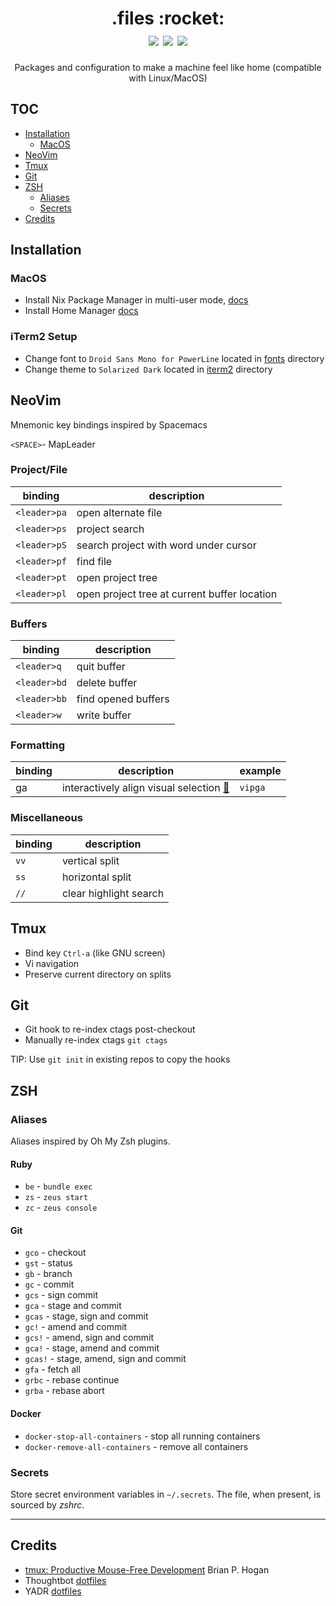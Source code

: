 <h1 align="center">
  .files :rocket:
  <br />
  <img src="https://img.shields.io/badge/editor-neovim-green.svg">
  <img src="https://img.shields.io/badge/shell-zsh-blue.svg">
  <img src="https://img.shields.io/badge/build%20with-nixos-9cf.svg">
</h1>
<p align="center">Packages and configuration to make a machine feel like home (compatible with Linux/MacOS)</p>

## TOC

- [Installation](#installation)
  - [MacOS](#macos)
- [NeoVim](#neovim)
- [Tmux](#tmux)
- [Git](#git)
- [ZSH ](#zsh)
  - [Aliases](#aliases)
  - [Secrets](#secrets)
- [Credits](#credits)

## Installation

### MacOS

- Install Nix Package Manager in multi-user mode, [docs](https://nixos.org/nix/manual/#sect-multi-user-installation)
- Install Home Manager [docs](https://github.com/rycee/home-manager#installation)

### iTerm2 Setup

- Change font to `Droid Sans Mono for PowerLine` located in [fonts](fonts) directory
- Change theme to `Solarized Dark` located in [iterm2](iterm2) directory

## NeoVim

Mnemonic key bindings inspired by Spacemacs

`<SPACE>`- MapLeader

### Project/File

| binding      | description                                  |
| -            | -                                            |
| `<leader>pa` | open alternate file                          |
| `<leader>ps` | project search                               |
| `<leader>pS` | search project with word under cursor        |
| `<leader>pf` | find file                                    |
| `<leader>pt` | open project tree                            |
| `<leader>pl` | open project tree at current buffer location |

### Buffers

| binding      | description         |
| -            | -                   |
| `<leader>q`  | quit buffer         |
| `<leader>bd` | delete buffer       |
| `<leader>bb` | find opened buffers |
| `<leader>w`  | write buffer        |

### Formatting

| binding | description                                                                               | example |
| -       | -                                                                                         | -       |
| ga      | interactively align visual selection [:link:](https://github.com/junegunn/vim-easy-align) | `vipga` |

### Miscellaneous

| binding | description            |
| -       | -                      |
| `vv`    | vertical split         |
| `ss`    | horizontal split       |
| `//`    | clear highlight search |

## Tmux

* Bind key `Ctrl-a` (like GNU screen)
* Vi navigation
* Preserve current directory on splits

## Git

* Git hook to re-index ctags post-checkout
* Manually re-index ctags `git ctags`

TIP: Use `git init` in existing repos to copy the hooks

## ZSH

### Aliases

Aliases inspired by Oh My Zsh plugins.

#### Ruby

* `be` - `bundle exec`
* `zs` - `zeus start`
* `zc` - `zeus console`

#### Git

* `gco` - checkout
* `gst` - status
* `gb` - branch
* `gc` - commit
* `gcs` - sign commit
* `gca` - stage and commit
* `gcas` - stage, sign and commit
* `gc!` - amend and commit
* `gcs!` - amend, sign and commit
* `gca!` - stage, amend and commit
* `gcas!` - stage, amend, sign and commit
* `gfa` - fetch all
* `grbc` - rebase continue
* `grba` - rebase abort

#### Docker

* `docker-stop-all-containers` - stop all running containers
* `docker-remove-all-containers` - remove all containers

### Secrets

Store secret environment variables in `~/.secrets`. The file, when present, is
sourced by *zshrc*.

-------------------------------------------------------------------------------

## Credits

- [tmux: Productive Mouse-Free Development](http://pragprog.com/book/bhtmux/tmux) Brian P. Hogan
- Thoughtbot [dotfiles](http://github.com/thoughtbot/dotfiles)
- YADR [dotfiles](https://github.com/skwp/dotfiles)
